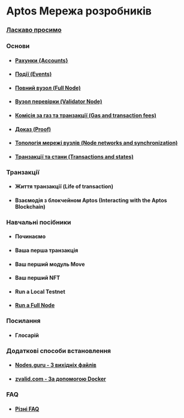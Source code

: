 # Aptos Мережа розробників

### [Ласкаво просимо](welcome.md)

### Основи
+ #### [Рахунки {Accounts}](basics/basics-accounts.md)
+ #### [Події (Events)](basics/basics-events.md)
+ #### [Повний вузол (Full Node)](basics/basics-fullnodes.md)
+ #### [Вузол перевірки (Validator Node)](basics/basics-validator-nodes.md)
+ #### [Комісія за газ та транзакції (Gas and transaction fees)](basics/basics-gas-txn-fee.md)
+ #### [Доказ (Proof)](basics/basics-merkle-proof.md)  
+ #### [Топологія мережі вузлів (Node networks and synchronization)](basics/basics-node-networks-sync.md)  
+ #### [Транзакції та стани (Transactions and states)](basics/basics-txns-states.md)
### Транзакції
+ #### Життя транзакції (Life of transaction)
+ #### Взаємодія з блокчейном Aptos (Interacting with the Aptos Blockchain)
### Навчальні посібники
+ #### Починаємо
+ #### Ваша перша транзакція
+ #### Ваш перший модуль Move
+ #### Ваш перший NFT
+ #### Run a Local Testnet
+ #### [Run a Full Node](tutorial/run-a-fullnode.md)
### Посилання
+ #### Глосарій
### Додаткові способи встановлення 
+ #### [Nodes.guru - З вихідніх файлів](additional/additional-nodesguru.md)
+ #### [zvalid.com - За допомогою Docker](additional/additional-zvalid.md)
### FAQ
+ #### [Різні FAQ](faq/faq.md)